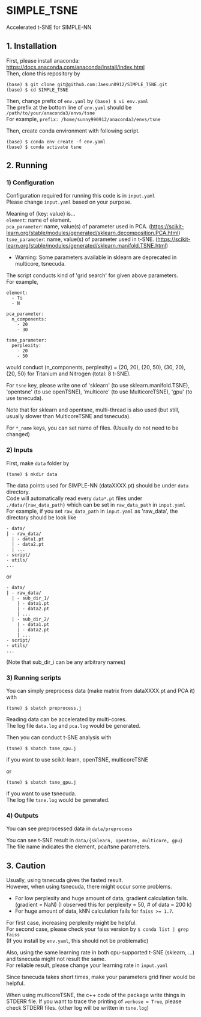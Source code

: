 # SIMPLE_TSNE
Accelerated t-SNE for SIMPLE-NN

## 1. Installation
First, please install anaconda: https://docs.anaconda.com/anaconda/install/index.html  
Then, clone this repository by
```
(base) $ git clone git@github.com:Jaesun0912/SIMPLE_TSNE.git
(base) $ cd SIMPLE_TSNE
```
Then, change prefix of `env.yaml` by `(base) $ vi env.yaml`  
The prefix at the bottom line of `env.yaml` should be `/path/to/your/anaconda3/envs/tsne`  
For example, `prefix: /home/sunny990912/anaconda3/envs/tsne`  
  
Then, create conda environment with following script.
```
(base) $ conda env create -f env.yaml
(base) $ conda activate tsne
```

## 2. Running

### 1) Configuration
Configuration required for running this code is in `input.yaml`  
Please change `input.yaml` based on your purpose.  

Meaning of {key: value} is...  
`element`: name of element.  
`pca_parameter`: name, value(s) of parameter used in PCA. (https://scikit-learn.org/stable/modules/generated/sklearn.decomposition.PCA.html)  
`tsne_parameter`: name, value(s) of parameter used in t-SNE. (https://scikit-learn.org/stable/modules/generated/sklearn.manifold.TSNE.html)  
* Warning: Some parameters available in sklearn are deprecated in multicore, tsnecuda.  

The script conducts kind of 'grid search' for given above parameters.  
For example,  
```
element:
  - Ti
  - N

pca_parameter:
  n_components:
    - 20
    - 30

tsne_parameter:
  perplexity:
    - 20
    - 50
```
would conduct (n_components, perplexity) = (20, 20), (20, 50), (30, 20), (20, 50) for Titanium and Nitrogen (total: 8 t-SNE).  

For `tsne` key, please write one of 'sklearn' (to use sklearn.manifold.TSNE), 'opentsne' (to use openTSNE), 'multicore' (to use MulticoreTSNE), 'gpu' (to use tsnecuda).  

Note that for sklearn and opentsne, multi-thread is also used (but still, usually slower than MulticoreTSNE and tsnecuda).  
  
For `*_name` keys, you can set name of files. (Usually do not need to be changed)  

### 2) Inputs
First, make `data` folder by
```
(tsne) $ mkdir data
```
The data points used for SIMPLE-NN (dataXXXX.pt) should be under `data` directory.  
Code will automatically read every `data*.pt` files under `./data/{raw_data_path}` which can be set in `raw_data_path` in `input.yaml`  
For example, if you set `raw_data_path` in `input.yaml` as 'raw_data', the directory should be look like
```
- data/
| - raw_data/
  | - data1.pt
  | - data2.pt
  | ...
- script/
- utils/
...
```
or
```
- data/
| - raw_data/
  | - sub_dir_1/
    | - data1.pt
    | - data2.pt
    | ...
  | - sub_dir_2/
    | - data1.pt
    | - data2.pt
    | ...
- script/
- utils/
...
```
(Note that sub_dir_i can be any arbitrary names)  

### 3) Running scripts
You can simply preprocess data (make matrix from dataXXXX.pt and PCA it) with
```
(tsne) $ sbatch preprocess.j
```
Reading data can be accelerated by multi-cores.  
The log file `data.log` and `pca.log` would be generated.  
  
Then you can conduct t-SNE analysis with
```
(tsne) $ sbatch tsne_cpu.j
```
if you want to use scikit-learn, openTSNE, multicoreTSNE  
  
or
```
(tsne) $ sbatch tsne_gpu.j
```
if you want to use tsnecuda.  
The log file `tsne.log` would be generated.

### 4) Outputs
You can see preprocessed data in `data/preprocess`  

You can see t-SNE result in `data/{sklearn, opentsne, multicore, gpu}`  
The file name indicates the element, pca/tsne parameters.  

## 3. Caution
Usually, using tsnecuda gives the fasted result.  
However, when using tsnecuda, there might occur some problems.
* For low perplexity and huge amount of data, gradient calculation fails. (gradient = NaN) (I observed this for perplexity = 50, # of data = 200 k)
* For huge amount of data, kNN calculation fails for `faiss >= 1.7`.

For first case, increasing perplexity might be helpful.  
For second case, please check your faiss version by `$ conda list | grep faiss`  
(If you install by `env.yaml`, this should not be problematic)  

Also, using the same learning rate in both cpu-supported t-SNE (sklearn, ...) and tsnecuda might not result the same.  
For reliable result, please change your learning rate in `input.yaml`  
  
Since tsnecuda takes short times, make your parameters grid finer would be helpful.
  
When using multicoreTSNE, the c++ code of the package write things in STDERR file.
If you want to trace the printing of `verbose = True`, please check STDERR files. (other log will be written in `tsne.log`)
